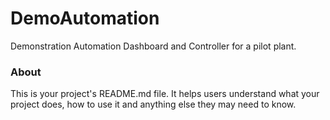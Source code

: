 DemoAutomation
==============

Demonstration Automation Dashboard and Controller for a pilot plant.

### About

This is your project's README.md file. It helps users understand what your
project does, how to use it and anything else they may need to know.
